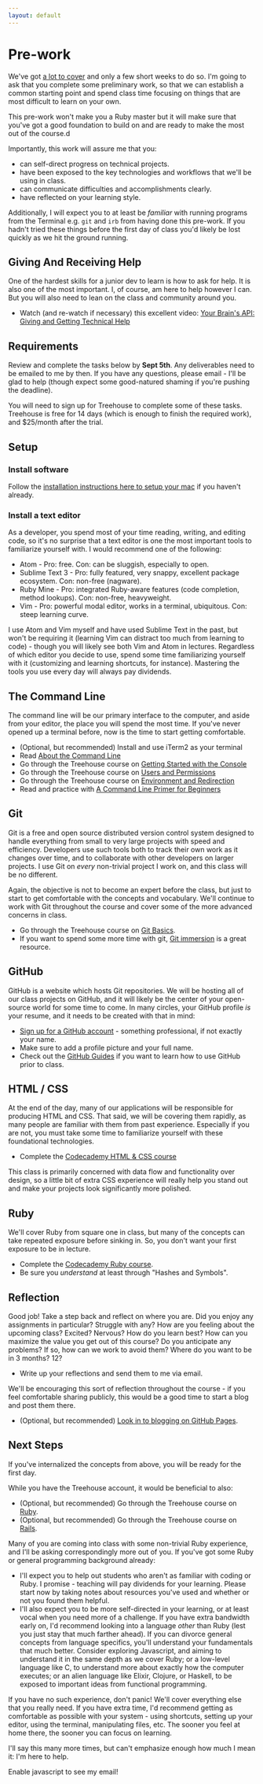 ```yaml
---
layout: default
---
```


# Pre-work

We've got [a lot to cover](https://dgosxlrnzhofi.cloudfront.net/custom_page_images/64/page_images/Rails_Competencies.png?1386276348) and only a few short weeks to do so. I'm going to ask that you complete some preliminary work, so that we can establish a common starting point and spend class time focusing on things that are most difficult to learn on your own.

This pre-work won't make you a Ruby master but it will make sure that you've got a good foundation to build on and are ready to make the most out of the course.d

Importantly, this work will assure me that you:

* can self-direct progress on technical projects.
* have been exposed to the key technologies and workflows that we'll be using in class.
* can communicate difficulties and accomplishments clearly.
* have reflected on your learning style.

Additionally, I will expect you to at least be _familiar_ with running programs from the Terminal e.g. `git` and `irb` from having done this pre-work. If you hadn't tried these things before the first day of class you'd likely be lost quickly as we hit the ground running.


## Giving And Receiving Help

One of the hardest skills for a junior dev to learn is how to ask for help. It is also one of the most important. I, of course, am here to help however I can. But you will also need to lean on the class and community around you.

* Watch (and re-watch if necessary) this excellent video: [Your Brain's API: Giving and Getting Technical Help](https://www.youtube.com/watch?v=hY14Er6JX2s)


## Requirements

Review and complete the tasks below by **Sept 5th**. Any deliverables need to be emailed to me by then. If you have any questions, please email - I'll be glad to help (though expect some good-natured shaming if you're pushing the deadline).

You will need to sign up for Treehouse to complete some of these tasks. Treehouse is free for 14 days (which is enough to finish the required work), and $25/month after the trial.


## Setup

### Install software

Follow the [installation instructions here to setup your mac](/before/mac-setup) if you haven't already.

### Install a text editor

As a developer, you spend most of your time reading, writing, and editing code, so it's no surprise that a text editor is one the most important tools to familiarize yourself with. I would recommend one of the following:

* Atom - Pro: free. Con: can be sluggish, especially to open.
* Sublime Text 3 - Pro: fully featured, very snappy, excellent package ecosystem. Con: non-free (nagware).
* Ruby Mine - Pro: integrated Ruby-aware features (code completion, method lookups). Con: non-free, heavyweight.
* Vim - Pro: powerful modal editor, works in a terminal, ubiquitous. Con: steep learning curve.

I use Atom and Vim myself and have used Sublime Text in the past, but won't be requiring it (learning Vim can distract too much from learning to code) - though you will likely see both Vim and Atom in lectures. Regardless of which editor you decide to use, spend some time familiarizing yourself with it (customizing and learning shortcuts, for instance). Mastering the tools you use every day will always pay dividends.


## The Command Line

The command line will be our primary interface to the computer, and aside from your editor, the place you will spend the most time. If you've never opened up a terminal before, now is the time to start getting comfortable.

* (Optional, but recommended) Install and use iTerm2 as your terminal
* Read [About the Command Line](http://skillcrush.com/2012/12/03/command-line-2/)
* Go through the Treehouse course on [Getting Started with the Console](http://teamtreehouse.com/library/console-foundations#getting-started-with-the-console)
* Go through the Treehouse course on [Users and Permissions](http://teamtreehouse.com/library/console-foundations#users-and-permissions)
* Go through the Treehouse course on [Environment and Redirection](http://teamtreehouse.com/library/programming/console-foundations#environment-and-redirection)
* Read and practice with [A Command Line Primer for Beginners](http://lifehacker.com/5633909/who-needs-a-mouse-learn-to-use-the-command-line-for-almost-anything)


## Git

Git is a free and open source distributed version control system designed to handle everything from small to very large projects with speed and efficiency. Developers use such tools both to track their own work as it changes over time, and to collaborate with other developers on larger projects. I use Git on _every_ non-trivial project I work on, and this class will be no different.

Again, the objective is not to become an expert before the class, but just to start to get comfortable with the concepts and vocabulary. We'll continue to work with Git throughout the course and cover some of the more advanced concerns in class.

* Go through the Treehouse course on [Git Basics](http://teamtreehouse.com/library/git-basics).
* If you want to spend some more time with git, [Git immersion](http://gitimmersion.com/) is a great resource.


## GitHub

GitHub is a website which hosts Git repositories. We will be hosting all of our class projects on GitHub, and it will likely be the center of your open-source world for some time to come. In many circles, your GitHub profile _is_ your resume, and it needs to be created with that in mind:

* [Sign up for a GitHub account](https://github.com/) - something professional, if not exactly your name.
* Make sure to add a profile picture and your full name.
* Check out the [GitHub Guides](https://guides.github.com/) if you want to learn how to use GitHub prior to class.


## HTML / CSS

At the end of the day, many of our applications will be responsible for producing HTML and CSS. That said, we will be covering them rapidly, as many people are familiar with them from past experience. Especially if you are not, you must take some time to familiarize yourself with these foundational technologies.

* Complete the [Codecademy HTML & CSS course](http://www.codecademy.com/en/tracks/web)

This class is primarily concerned with data flow and functionality over design, so a little bit of extra CSS experience will really help you stand out and make your projects look significantly more polished.


## Ruby

We'll cover Ruby from square one in class, but many of the concepts can take repeated exposure before sinking in. So, you don't want your first exposure to be in lecture.

* Complete the [Codecademy Ruby course](http://www.codecademy.com/en/tracks/ruby).
* Be sure you _understand_ at least through "Hashes and Symbols".


## Reflection

Good job! Take a step back and reflect on where you are. Did you enjoy any assignments in particular? Struggle with any? How are you feeling about the upcoming class? Excited? Nervous? How do you learn best? How can you maximize the value you get out of this course? Do you anticipate any problems? If so, how can we work to avoid them? Where do you want to be in 3 months? 12?

* Write up your reflections and send them to me via email.

We'll be encouraging this sort of reflection throughout the course - if you feel comfortable sharing publicly, this would be a good time to start a blog and post them there.

* (Optional, but recommended) [Look in to blogging on GitHub Pages](https://pages.github.com/).


## Next Steps

If you've internalized the concepts from above, you will be ready for the first day.

While you have the Treehouse account, it would be beneficial to also:

* (Optional, but recommended) Go through the Treehouse course on [Ruby](https://teamtreehouse.com/tracks/learn-ruby).
* (Optional, but recommended) Go through the Treehouse course on [Rails](https://teamtreehouse.com/tracks/rails-development).

Many of you are coming into class with some non-trivial Ruby experience, and I'll be asking correspondingly more out of you. If you've got some Ruby or general programming background already:

* I'll expect you to help out students who aren't as familiar with coding or Ruby. I promise - teaching will pay dividends for your learning. Please start now by taking notes about resources you've used and whether or not you found them helpful.
* I'll also expect you to be more self-directed in your learning, or at least vocal when you need more of a challenge. If you have extra bandwidth early on, I'd recommend looking into a language _other_ than Ruby (lest you just stay that much farther ahead). If you can divorce general concepts from language specifics, you'll understand your fundamentals that much better. Consider exploring Javascript, and aiming to understand it in the same depth as we cover Ruby; or a low-level language like C, to understand more about exactly how the computer executes; or an alien language like Elixir, Clojure, or Haskell, to be exposed to important ideas from functional programming.

If you have no such experience, don't panic! We'll cover everything else that you really need. If you have extra time, I'd recommend getting as comfortable as possible with your system - using shortcuts, setting up your editor, using the terminal, manipulating files, etc. The sooner you feel at home there, the sooner you can focus on learning.

I'll say this many more times, but can't emphasize enough how much I mean it: I'm here to help.

<script>
var name = 'bryce';
var domain = 'theironyard.com';
var address = name + '@' + domain;
document.write('<p>If you have ANY questions at all, please reach out to me at <a href="mailto:' + address + '">' + address + '</a>.</p>');
</script>
<noscript>Enable javascript to see my email!</noscript>

